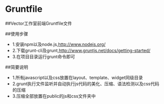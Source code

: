 Gruntfile
=========
##Vector工作室前端Gruntfile文件

##使用步骤
- 1.安装npm以及node.js,http://www.nodejs.org/
- 2.下载grunt-cli及grunt,http://www.gruntjs.net/docs/getting-started/
- 3.在项目目录运行grunt命令即可


##简要说明
- 1.所有javascript以及css放置在layout、template、widget同级目录
- 2.grunt执行文件监听并自动执行js代码的美化、压缩、语法检测以及css代码的压缩
- 3.压缩全部放置在public的js和css文件夹中


